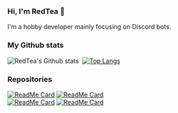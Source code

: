### Hi, I'm RedTea 👋

I'm a hobby developer mainly focusing on Discord bots.

### My Github stats
![RedTea's Github stats](https://github-readme-stats.vercel.app/api?username=redteadeveloper&show_icons=true&theme=tokyonight)&nbsp;
[![Top Langs](https://github-readme-stats.vercel.app/api/top-langs/?username=redteadeveloper&theme=tokyonight)](https://github.com/anuraghazra/github-readme-stats)
### Repositories
[![ReadMe Card](https://github-readme-stats.vercel.app/api/pin/?username=redteadeveloper&repo=Memey-Man&theme=tokyonight)](https://github.com/redteadeveloper/Memey-Man)
[![ReadMe Card](https://github-readme-stats.vercel.app/api/pin/?username=redteadeveloper&repo=Maestro&theme=tokyonight)](https://github.com/redteadeveloper/Maestro)<br>
[![ReadMe Card](https://github-readme-stats.vercel.app/api/pin/?username=Shio7&repo=Keter&theme=tokyonight)](https://github.com/Shio7/Keter)
[![ReadMe Card](https://github-readme-stats.vercel.app/api/pin/?username=redteadeveloper&repo=Animificator&theme=tokyonight)](https://github.com/redteadeveloper/Animificator)
